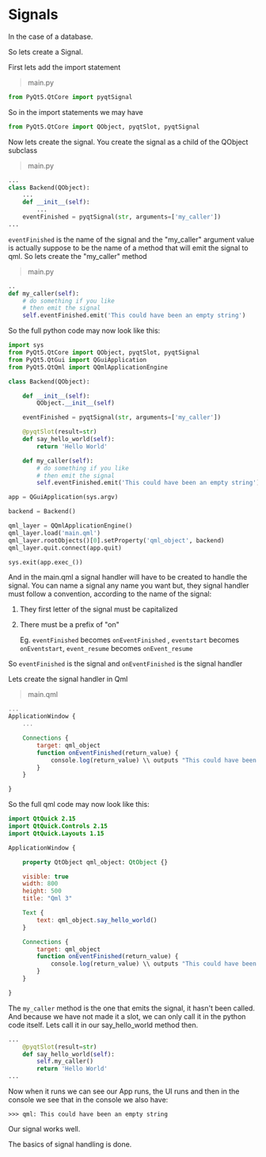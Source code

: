 # Signals

In the case of a database.

So lets create a Signal.

First lets add the import statement

> main.py
>

```python
from PyQt5.QtCore import pyqtSignal
```

So in the import statements we may have
```python
from PyQt5.QtCore import QObject, pyqtSlot, pyqtSignal
```

Now lets create the signal. You create the signal as a child of the QObject subclass

> main.py

```python
...
class Backend(QObject):
    ...
    def __init__(self):
        ...
    eventFinished = pyqtSignal(str, arguments=['my_caller'])
...
```

`eventFinished` is the name of the signal and the "my_caller" argument value is actually suppose to be the name of a method that will emit the signal to qml. So lets create the "my_caller" method

> main.py

```python
..
def my_caller(self):
    # do something if you like
    # then emit the signal
    self.eventFinished.emit('This could have been an empty string')
```

So the full python code may now look like this:

```python
import sys
from PyQt5.QtCore import QObject, pyqtSlot, pyqtSignal
from PyQt5.QtGui import QGuiApplication
from PyQt5.QtQml import QQmlApplicationEngine

class Backend(QObject):

    def __init__(self):
        QObject.__init__(self)

    eventFinished = pyqtSignal(str, arguments=['my_caller'])

    @pyqtSlot(result=str)
    def say_hello_world(self):
        return 'Hello World'

    def my_caller(self):
        # do something if you like
        # then emit the signal
        self.eventFinished.emit('This could have been an empty string')

app = QGuiApplication(sys.argv)

backend = Backend()

qml_layer = QQmlApplicationEngine()
qml_layer.load('main.qml')
qml_layer.rootObjects()[0].setProperty('qml_object', backend)
qml_layer.quit.connect(app.quit)

sys.exit(app.exec_())
```



And in the main.qml a signal handler will have to be created to handle the signal. You can name a signal any name you want but, they signal handler must follow a convention, according to the name of the signal:

1. They first letter of the signal must be capitalized

2. There must be a prefix of "on"

   Eg. `eventFinished` becomes `onEventFinished` , `eventstart` becomes `onEventstart`, `event_resume` becomes `onEvent_resume`

So `eventFinished` is the signal and `onEventFinished` is the signal handler

Lets create the signal handler in Qml

> main.qml

```qml
...
ApplicationWindow {
	...

	Connections {
		target: qml_object
		function onEventFinished(return_value) {
			console.log(return_value) \\ outputs "This could have been an empty string"
		}
	}

}
```

So the full qml code may now look like this:

```qml
import QtQuick 2.15
import QtQuick.Controls 2.15
import QtQuick.Layouts 1.15

ApplicationWindow {

	property QtObject qml_object: QtObject {}

    visible: true
    width: 800
    height: 500
    title: "Qml 3"

    Text {
    	text: qml_object.say_hello_world()
    }

    Connections {
		target: qml_object
		function onEventFinished(return_value) {
			console.log(return_value) \\ outputs "This could have been an empty string"
		}
	}

}
```

The `my_caller` method is the one that emits the signal, it hasn't been called. And because we have not made it a slot, we can only call it in the python code itself. Lets call it in our say_hello_world method then.

```python
...
    @pyqtSlot(result=str)
    def say_hello_world(self):
        self.my_caller()
        return 'Hello World'
...
```

Now when it runs we can see our App runs, the UI runs and then in the console we see that in the console we also have:

```shell
>>> qml: This could have been an empty string
```

Our signal works well.

The basics of signal handling is done.